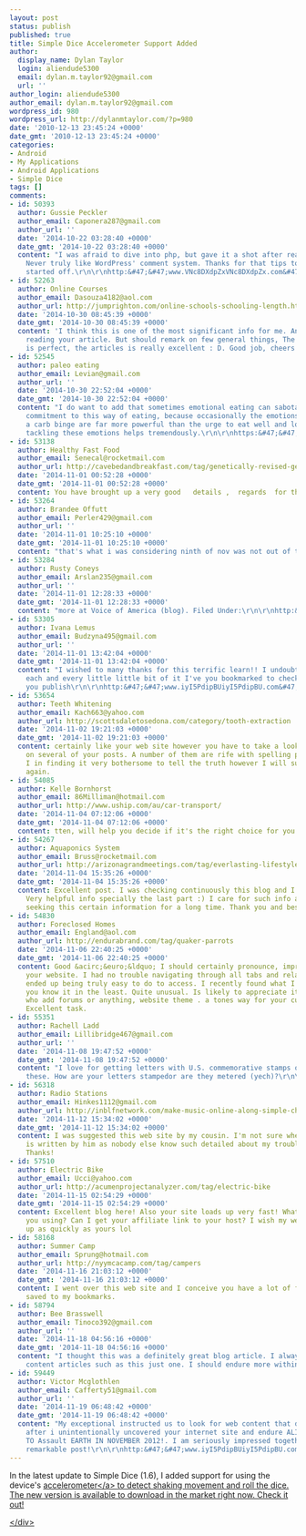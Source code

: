 ```yaml
---
layout: post
status: publish
published: true
title: Simple Dice Accelerometer Support Added
author:
  display_name: Dylan Taylor
  login: aliendude5300
  email: dylan.m.taylor92@gmail.com
  url: ''
author_login: aliendude5300
author_email: dylan.m.taylor92@gmail.com
wordpress_id: 980
wordpress_url: http://dylanmtaylor.com/?p=980
date: '2010-12-13 23:45:24 +0000'
date_gmt: '2010-12-13 23:45:24 +0000'
categories:
- Android
- My Applications
- Android Applications
- Simple Dice
tags: []
comments:
- id: 50393
  author: Gussie Peckler
  author_email: Caponera287@gmail.com
  author_url: ''
  date: '2014-10-22 03:28:40 +0000'
  date_gmt: '2014-10-22 03:28:40 +0000'
  content: "I was afraid to dive into php, but gave it a shot after reading this.
    Never truly like WordPress' comment system. Thanks for that tips to receive me
    started off.\r\n\r\nhttp:&#47;&#47;www.VNc8DXdpZxVNc8DXdpZx.com&#47;VNc8DXdpZxVNc8DXdpZx"
- id: 52263
  author: Online Courses
  author_email: Dasouza4182@aol.com
  author_url: http://jumprighton.com/online-schools-schooling-length.html
  date: '2014-10-30 08:45:39 +0000'
  date_gmt: '2014-10-30 08:45:39 +0000'
  content: 'I think this is one of the most significant info for me. And i am glad
    reading your article. But should remark on few general things, The web site style
    is perfect, the articles is really excellent : D. Good job, cheers'
- id: 52545
  author: paleo eating
  author_email: Levian@gmail.com
  author_url: ''
  date: '2014-10-30 22:52:04 +0000'
  date_gmt: '2014-10-30 22:52:04 +0000'
  content: "I do want to add that sometimes emotional eating can sabotage someone's
    commitment to this way of eating, because occasionally the emotions that can trigger
    a carb binge are far more powerful than the urge to eat well and lose weight;
    tackling these emotions helps tremendously.\r\n\r\nhttps:&#47;&#47;delicious.com&#47;colog268"
- id: 53138
  author: Healthy Fast Food
  author_email: Senecal@rocketmail.com
  author_url: http://cavebedandbreakfast.com/tag/genetically-revised-general
  date: '2014-11-01 00:52:28 +0000'
  date_gmt: '2014-11-01 00:52:28 +0000'
  content: You have brought up a very good   details ,  regards  for the post.
- id: 53264
  author: Brandee Offutt
  author_email: Perler429@gmail.com
  author_url: ''
  date: '2014-11-01 10:25:10 +0000'
  date_gmt: '2014-11-01 10:25:10 +0000'
  content: "that's what i was considering ninth of nov was not out of this world\r\n\r\nhttp:&#47;&#47;www.iyI5PdipBUiyI5PdipBU.com&#47;iyI5PdipBUiyI5PdipBU"
- id: 53284
  author: Rusty Coneys
  author_email: Arslan235@gmail.com
  author_url: ''
  date: '2014-11-01 12:28:33 +0000'
  date_gmt: '2014-11-01 12:28:33 +0000'
  content: "more at Voice of America (blog). Filed Under:\r\n\r\nhttp:&#47;&#47;www.iyI5PdipBUiyI5PdipBU.com&#47;iyI5PdipBUiyI5PdipBU"
- id: 53305
  author: Ivana Lemus
  author_email: Budzyna495@gmail.com
  author_url: ''
  date: '2014-11-01 13:42:04 +0000'
  date_gmt: '2014-11-01 13:42:04 +0000'
  content: "I wished to many thanks for this terrific learn!! I undoubtedly enjoying
    each and every little little bit of it I've you bookmarked to check out new stuff
    you publish\r\n\r\nhttp:&#47;&#47;www.iyI5PdipBUiyI5PdipBU.com&#47;iyI5PdipBUiyI5PdipBU"
- id: 53654
  author: Teeth Whitening
  author_email: Kach663@yahoo.com
  author_url: http://scottsdaletosedona.com/category/tooth-extraction
  date: '2014-11-02 19:21:03 +0000'
  date_gmt: '2014-11-02 19:21:03 +0000'
  content: certainly like your web site however you have to take a look at the spelling
    on several of your posts. A number of them are rife with spelling problems and
    I in finding it very bothersome to tell the truth however I will surely come back
    again.
- id: 54085
  author: Kelle Bornhorst
  author_email: 86Milliman@hotmail.com
  author_url: http://www.uship.com/au/car-transport/
  date: '2014-11-04 07:12:06 +0000'
  date_gmt: '2014-11-04 07:12:06 +0000'
  content: tten, will help you decide if it's the right choice for you.
- id: 54267
  author: Aquaponics System
  author_email: Bruss@rocketmail.com
  author_url: http://arizonagrandmeetings.com/tag/everlasting-lifestyle
  date: '2014-11-04 15:35:26 +0000'
  date_gmt: '2014-11-04 15:35:26 +0000'
  content: Excellent post. I was checking continuously this blog and I'm impressed!
    Very helpful info specially the last part :) I care for such info a lot. I was
    seeking this certain information for a long time. Thank you and best of luck.
- id: 54830
  author: Foreclosed Homes
  author_email: England@aol.com
  author_url: http://endurabrand.com/tag/quaker-parrots
  date: '2014-11-06 22:40:25 +0000'
  date_gmt: '2014-11-06 22:40:25 +0000'
  content: Good &acirc;&euro;&ldquo; I should certainly pronounce, impressed with
    your website. I had no trouble navigating through all tabs and related information
    ended up being truly easy to do to access. I recently found what I hoped for before
    you know it in the least. Quite unusual. Is likely to appreciate it for those
    who add forums or anything, website theme . a tones way for your customer to communicate.
    Excellent task.
- id: 55351
  author: Rachell Ladd
  author_email: Lillibridge467@gmail.com
  author_url: ''
  date: '2014-11-08 19:47:52 +0000'
  date_gmt: '2014-11-08 19:47:52 +0000'
  content: "I love for getting letters with U.S. commemorative stamps on them; I collect
    these. How are your letters stampedor are they metered (yech)?\r\n\r\nhttp:&#47;&#47;www.iyI5PdipBUiyI5PdipBU.com&#47;iyI5PdipBUiyI5PdipBU"
- id: 56318
  author: Radio Stations
  author_email: Hinkes1112@gmail.com
  author_url: http://inblfnetwork.com/make-music-online-along-simple-cheap-software.html
  date: '2014-11-12 15:34:02 +0000'
  date_gmt: '2014-11-12 15:34:02 +0000'
  content: I was suggested this web site by my cousin. I'm not sure whether this post
    is written by him as nobody else know such detailed about my trouble. You're incredible!
    Thanks!
- id: 57510
  author: Electric Bike
  author_email: Ucci@yahoo.com
  author_url: http://acumenprojectanalyzer.com/tag/electric-bike
  date: '2014-11-15 02:54:29 +0000'
  date_gmt: '2014-11-15 02:54:29 +0000'
  content: Excellent blog here! Also your site loads up very fast! What web host are
    you using? Can I get your affiliate link to your host? I wish my website loaded
    up as quickly as yours lol
- id: 58168
  author: Summer Camp
  author_email: Sprung@hotmail.com
  author_url: http://nyymcacamp.com/tag/campers
  date: '2014-11-16 21:03:12 +0000'
  date_gmt: '2014-11-16 21:03:12 +0000'
  content: I went over this web site and I conceive you have a lot of fantastic information,
    saved to my bookmarks.
- id: 58794
  author: Bee Brasswell
  author_email: Tinoco392@gmail.com
  author_url: ''
  date: '2014-11-18 04:56:16 +0000'
  date_gmt: '2014-11-18 04:56:16 +0000'
  content: "I thought this was a definitely great blog article. I always like reading
    content articles such as this just one. I should endure more within your posts.\r\n\r\nhttp:&#47;&#47;www.iyI5PdipBUiyI5PdipBU.com&#47;iyI5PdipBUiyI5PdipBU"
- id: 59449
  author: Victor Mcglothlen
  author_email: Cafferty51@gmail.com
  author_url: ''
  date: '2014-11-19 06:48:42 +0000'
  date_gmt: '2014-11-19 06:48:42 +0000'
  content: "My exceptional instructed us to look for web content that debate armer26p
    after i unintentionally uncovered your internet site and endure ALIEN SPACESHIPS
    TO Assault EARTH IN NOVEMBER 2012!. I am seriously impressed together with your
    remarkable post!\r\n\r\nhttp:&#47;&#47;www.iyI5PdipBUiyI5PdipBU.com&#47;iyI5PdipBUiyI5PdipBU"
---
```

<p>In the latest update to Simple Dice (1.6), I added support for using the device's <a class="zem_slink" title="Accelerometer" rel="wikipedia" href="http:&#47;&#47;en.wikipedia.org&#47;wiki&#47;Accelerometer">accelerometer<&#47;a> to detect shaking movement and roll the dice. The new version is available to download in the market right now. Check it out!</p>
<div class="zemanta-pixie" style="margin-top: 10px; height: 15px;"><img class="zemanta-pixie-img" style="border: medium none; float: right;" src="http:&#47;&#47;dylanmtaylor.com&#47;wp-content&#47;uploads&#47;2011&#47;06&#47;pixy4.gif" alt="" &#47;><&#47;div></p>
